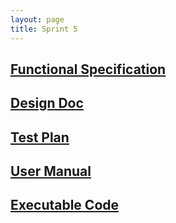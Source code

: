 ```yaml
---
layout: page
title: Sprint 5
---
```


## [Functional Specification](sprint5/specification)

## [Design Doc](sprint5/design)

## [Test Plan](sprint5/testing)

## [User Manual](sprint5/manual)

## [Executable Code](sprint5/code)